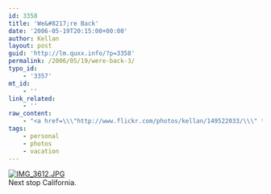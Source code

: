 ```yaml
---
id: 3358
title: 'We&#8217;re Back'
date: '2006-05-19T20:15:00+00:00'
author: Kellan
layout: post
guid: 'http://lm.quxx.info/?p=3358'
permalink: /2006/05/19/were-back-3/
typo_id:
    - '3357'
mt_id:
    - ''
link_related:
    - ''
raw_content:
    - "<a href=\\\"http://www.flickr.com/photos/kellan/149522033/\\\" title=\\\"Photo Sharing\\\"><img src=\\\"http://static.flickr.com/50/149522033_72afcbc796_m.jpg\\\" width=\\\"240\\\" height=\\\"180\\\" alt=\\\"IMG_3612.JPG\\\" /></a>\r\n<br />\r\nNext stop California."
tags:
    - personal
    - photos
    - vacation
---
```


[![IMG_3612.JPG](http://static.flickr.com/50/149522033_72afcbc796_m.jpg)](http://www.flickr.com/photos/kellan/149522033/ "Photo Sharing")  
Next stop California.